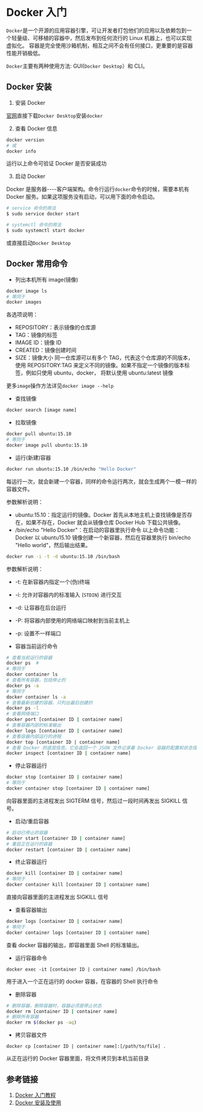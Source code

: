 # Docker 入门

`Docker`是一个开源的应用容器引擎，可让开发者打包他们的应用以及依赖包到一个轻量级、可移植的容器中，然后发布到任何流行的 Linux 机器上，也可以实现虚拟化。
容器是完全使用沙箱机制，相互之间不会有任何接口，更重要的是容器性能开销极低。

`Docker`主要有两种使用方法: GUI(`Docker Desktop`）和 CLI。

## Docker 安装

1. 安装 Docker

[官网](https://www.docker.com/get-started)直接下载`Docker Desktop`安装`docker`

2. 查看 Docker 信息

```sh
docker version
# 或
docker info
```

运行以上命令可验证 Docker 是否安装成功

3. 启动 Docker

Docker 是服务器----客户端架构。命令行运行`docker`命令的时候，需要本机有 Docker 服务。如果这项服务没有启动，可以用下面的命令启动。

```sh
# service 命令的用法
$ sudo service docker start

# systemctl 命令的用法
$ sudo systemctl start docker
```

或直接启动`Docker Desktop`

## Docker 常用命令

- 列出本机所有 image(镜像)

```sh
docker image ls
# 等同于
docker images
```

各选项说明：

- REPOSITORY：表示镜像的仓库源
- TAG：镜像的标签
- IMAGE ID：镜像 ID
- CREATED：镜像创建时间
- SIZE：镜像大小
  同一仓库源可以有多个 TAG，代表这个仓库源的不同版本，使用 REPOSITORY:TAG 来定义不同的镜像。如果不指定一个镜像的版本标签，例如只使用 ubuntu，docker， 将默认使用 ubuntu:latest 镜像

更多`image`操作方法详见`docker image --help`

- 查找镜像

```sh
docker search [image name]
```

- 拉取镜像

```sh
docker pull ubuntu:15.10
# 等同于
docker image pull ubuntu:15.10
```

- 运行(新建)容器

```sh
docker run ubuntu:15.10 /bin/echo "Hello Docker"
```

每运行一次，就会新建一个容器，同样的命令运行两次，就会生成两个一模一样的容器文件。

参数解析说明：

- ubuntu:15.10：指定运行的镜像。Docker 首先从本地主机上查找镜像是否存在，如果不存在，Docker 就会从镜像仓库 Docker Hub 下载公共镜像。
- /bin/echo "Hello Docker"：在启动的容器里执行命令
  以上命令功能：Docker 以 ubuntu15.10 镜像创建一个新容器，然后在容器里执行 bin/echo "Hello world"，然后输出结果。

```sh
docker run -i -t -d ubuntu:15.10 /bin/bash
```

参数解析说明：

- -t: 在新容器内指定一个(伪)终端
- -i: 允许对容器内的标准输入 (`STDIN`) 进行交互
- -d: 让容器在后台运行
- -P: 将容器内部使用的网络端口映射到当前主机上
- -p: 设置不一样端口

- 容器当前运行命令

```sh
# 查看当前运行的容器
docker ps  #
# 等同于
docker container ls
# 查看所有容器，包括停止的
docker ps -a
# 等同于
docker container ls -a
# 查看最新创建的容器，只列出最后创建的
docker ps -l
# 查看网络端口
docker port [container ID | container name]
# 查看容器内部的标准输出
docker logs [container ID | container name]
# 查看容器内部运行的进程
docker top [container ID | container name]
# 查看 Docker 的底层信息。它会返回一个 JSON 文件记录着 Docker 容器的配置和状态信息
docker inspect [container ID | container name]
```

- 停止容器运行

```sh
docker stop [container ID | container name]
# 等同于
docker container stop [container ID | container name]
```

向容器里面的主进程发出 SIGTERM 信号，然后过一段时间再发出 SIGKILL 信号。

- 启动/重启容器

```sh
# 启动已停止的容器
docker start [container ID | container name]
# 重启正在运行的容器
docker restart [container ID | container name]
```

- 终止容器运行

```sh
docker kill [container ID | container name]
# 等同于
docker container kill [container ID | container name]
```

直接向容器里面的主进程发出 SIGKILL 信号

- 查看容器输出

```sh
docker logs [container ID | container name]
# 等同于
docker container logs [container ID | container name]
```

查看 docker 容器的输出，即容器里面 Shell 的标准输出。

- 运行容器命令

```
docker exec -it [container ID | container name] /bin/bash
```

用于进入一个正在运行的 docker 容器，在容器的 Shell 执行命令

- 删除容器

```sh
# 删除容器，删除容器时，容器必须是停止状态
docker rm [container ID | container name]
# 删除所有容器
docker rm $(docker ps -aq)
```

- 拷贝容器文件

```
docker cp [container ID | container name]:[/path/to/file] .
```

从正在运行的 Docker 容器里面，将文件拷贝到本机当前目录

## 参考链接

1. [Docker 入门教程](https://www.ruanyifeng.com/blog/2018/02/docker-tutorial.html)
2. [Docker 安装及使用](https://segmentfault.com/a/1190000017151019)
